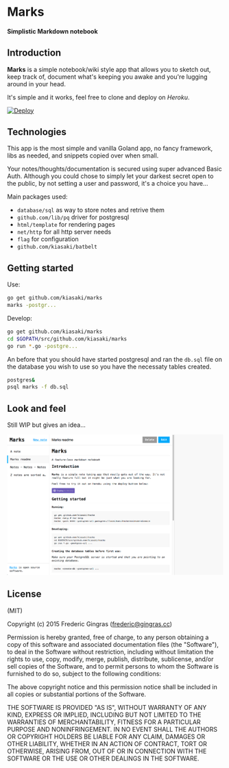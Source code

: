 # Marks

#### Simplistic Markdown notebook

## Introduction

**Marks** is a simple notebook/wiki style app that allows you to sketch out, keep
track of, document what's keeping you awake and you're lugging around in your head.

It's simple and it works, feel free to clone and deploy on _Heroku_.

[![Deploy](https://www.herokucdn.com/deploy/button.svg)](https://heroku.com/deploy?template=https://github.com/kiasaki/marks)

## Technologies

This app is the most simple and vanilla Goland app, no fancy framework, libs
as needed, and snippets copied over when small.

Your notes/thoughts/documentation is secured using super advanced Basic Auth.
Although you could chose to simply let your darkest secret open to the public,
by not setting a user and password, it's a choice you have...

Main packages used:

- `database/sql` as way to store notes and retrive them
- `github.com/lib/pq` driver for postgresql
- `html/template` for rendering pages
- `net/http` for all http server needs
- `flag` for configuration
- `github.com/kiasaki/batbelt`

## Getting started

Use:

```bash
go get github.com/kiasaki/marks
marks -postgr...
```

Develop:

```bash
go get github.com/kiasaki/marks
cd $GOPATH/src/github.com/kiasaki/marks
go run *.go -postgre...
```

An before that you should have started postgresql and ran the `db.sql` file
on the database you wish to use so you have the necessaty tables created.

```bash
postgres&
psql marks -f db.sql
```

## Look and feel

Still WIP but gives an idea...

![Screenshot](https://raw.githubusercontent.com/kiasaki/marks/master/screenshot.png)

## License

(MIT)

Copyright (c) 2015 Frederic Gingras (frederic@gingras.cc)

Permission is hereby granted, free of charge, to any person obtaining a copy of this software and associated documentation files (the "Software"), to deal in the Software without restriction, including without limitation the rights to use, copy, modify, merge, publish, distribute, sublicense, and/or sell copies of the Software, and to permit persons to whom the Software is furnished to do so, subject to the following conditions:

The above copyright notice and this permission notice shall be included in all copies or substantial portions of the Software.

THE SOFTWARE IS PROVIDED "AS IS", WITHOUT WARRANTY OF ANY KIND, EXPRESS OR IMPLIED, INCLUDING BUT NOT LIMITED TO THE WARRANTIES OF MERCHANTABILITY, FITNESS FOR A PARTICULAR PURPOSE AND NONINFRINGEMENT. IN NO EVENT SHALL THE AUTHORS OR COPYRIGHT HOLDERS BE LIABLE FOR ANY CLAIM, DAMAGES OR OTHER LIABILITY, WHETHER IN AN ACTION OF CONTRACT, TORT OR OTHERWISE, ARISING FROM, OUT OF OR IN CONNECTION WITH THE SOFTWARE OR THE USE OR OTHER DEALINGS IN THE SOFTWARE.
